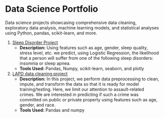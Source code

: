 # Data Science Portfolio
Data science projects showcasing comprehensive data cleaning, exploratory data analysis, machine learning models, and statistical analyses using Python, pandas, scikit-learn, and more.

1. [Sleep Disorder Project](https://github.com/Christian-Morgan/Data-Science-Portfolio/tree/main/Sleep%20Disorder%20Project)
   - **Description:** Using features such as age, gender, sleep quality, stress level, etc. we predict, using Logistic Regression, the likelihood that a person will suffer from one of the following sleep disorders: insomnia or sleep apnea.
   - **Tools Used:** Pandas, Numpy, scikit-learn, seaborn, and plotly
2. [LAPD data cleaning project](https://github.com/Christian-Morgan/Data-Science-Portfolio/tree/main/Sleep%20Disorder%20Project)
   - **Description:** In this project, we perform data preprocessing to clean, impute, and transform the data so that it is ready for model training/testing. Here, we limit our attention to assault-related crimes. We are interested in predicting if such a crime was committed on public or private property using features such as age, gender, and race.
   - **Tools Used:** Pandas and numpy
